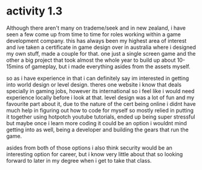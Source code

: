 # activity 1.3

Although there aren't many on trademe/seek and in new zealand, i have seen a few come up from time to time for roles working within a game development company. this has always been my highest area of interest and ive taken a certificate in game design over in australia where i designed my own stuff, made a couple for that. one just a single screen game and the other a big project that took almost the whole year to build up about 10-15mins of gameplay, but i made everything asides from the assets myself.

so as i have experience in that i can definitely say im interested in getting into world design or level design. theres one website i know that deals specially in gaming jobs, however its international so i feel like i would need experience locally before i look at that. level design was a lot of fun and my favourite part about it, due to the nature of the cert being online i didnt have much help in figuring out how to code for myself so mostly relied in putting it together using hotpotch youtube tutorials, ended up being super stressful but maybe once i learn more coding it could be an option i wouldnt mind getting into as well, being a developer and building the gears that run the game.

asides from both of those options i also think security would be an interesting option for career, but i know very little about that so looking forward to later in my degree when i get to take that class.

